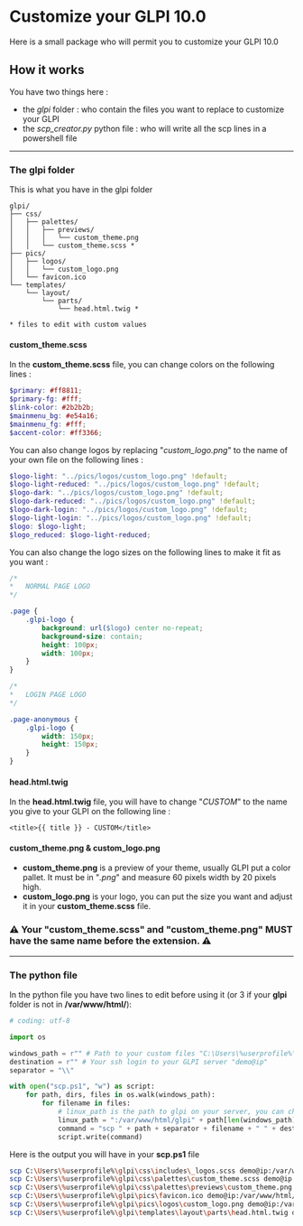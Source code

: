 # Customize your GLPI 10.0

Here is a small package who will permit you to customize your GLPI 10.0

## How it works

You have two things here :
* the *glpi* folder : who contain the files you want to replace to customize your GLPI
* the *scp_creator.py* python file : who will write all the scp lines in a powershell file

___

### The glpi folder

This is what you have in the glpi folder

```
glpi/
├── css/
│   ├── palettes/
│   │   ├── previews/
│   │   │   └── custom_theme.png
│   │   └── custom_theme.scss *
├── pics/
│   ├── logos/
│   │   └── custom_logo.png
│   └── favicon.ico
└── templates/
    └── layout/
        └── parts/
            └── head.html.twig *
            
* files to edit with custom values
```

#### custom_theme.scss

In the **custom_theme.scss** file, you can change colors on the following lines :

```scss
$primary: #ff8811;
$primary-fg: #fff;
$link-color: #2b2b2b;
$mainmenu_bg: #e54a16;
$mainmenu_fg: #fff;
$accent-color: #ff3366;
```

You can also change logos by replacing "*custom_logo.png*" to the name of your own file on the following lines :

```scss
$logo-light: "../pics/logos/custom_logo.png" !default;
$logo-light-reduced: "../pics/logos/custom_logo.png" !default;
$logo-dark: "../pics/logos/custom_logo.png" !default;
$logo-dark-reduced: "../pics/logos/custom_logo.png" !default;
$logo-dark-login: "../pics/logos/custom_logo.png" !default;
$logo-light-login: "../pics/logos/custom_logo.png" !default;
$logo: $logo-light;
$logo_reduced: $logo-light-reduced;
```

You can also change the logo sizes on the following lines to make it fit as you want :

```scss
/*
*   NORMAL PAGE LOGO
*/

.page {
    .glpi-logo {
        background: url($logo) center no-repeat;
        background-size: contain;
        height: 100px;
        width: 100px;
    }
}

/*
*   LOGIN PAGE LOGO
*/

.page-anonymous {
    .glpi-logo {
        width: 150px;
        height: 150px;
    }
}
```

#### head.html.twig

In the **head.html.twig** file, you will have to change "*CUSTOM*" to the name you give to your GLPI on the following line :

```twig
<title>{{ title }} - CUSTOM</title>
```

#### custom_theme.png & custom_logo.png

* **custom_theme.png** is a preview of your theme, usually GLPI put a color pallet. It must be in "*.png*" and measure 60 pixels width by 20 pixels high.
* **custom_logo.png** is your logo, you can put the size you want and adjust it in your **custom_theme.scss** file.

### :warning: Your "custom_theme.scss" and "custom_theme.png" MUST have the same name before the extension. :warning:

___

### The python file

In the python file you have two lines to edit before using it (or 3 if your **glpi** folder is not in **/var/www/html/**):

```py
# coding: utf-8

import os

windows_path = r"" # Path to your custom files "C:\Users\%userprofile%\glpi" on your computer
destination = r"" # Your ssh login to your GLPI server "demo@ip"
separator = "\\"

with open("scp.ps1", "w") as script:
    for path, dirs, files in os.walk(windows_path):
        for filename in files:
            # linux_path is the path to glpi on your server, you can change ":/var/www/html/glpi" to your glpi location if needed
            linux_path = ":/var/www/html/glpi" + path[len(windows_path):].replace(separator, "/") 
            command = "scp " + path + separator + filename + " " + destination + linux_path + "\r"
            script.write(command)
```

Here is the output you will have in your **scp.ps1** file

```bash
scp C:\Users\%userprofile%\glpi\css\includes\_logos.scss demo@ip:/var/www/html/glpi/css/includes
scp C:\Users\%userprofile%\glpi\css\palettes\custom_theme.scss demo@ip:/var/www/html/glpi/css/palettes
scp C:\Users\%userprofile%\glpi\css\palettes\previews\custom_theme.png demo@ip:/var/www/html/glpi/css/palettes/previews
scp C:\Users\%userprofile%\glpi\pics\favicon.ico demo@ip:/var/www/html/glpi/pics
scp C:\Users\%userprofile%\glpi\pics\logos\custom_logo.png demo@ip:/var/www/html/glpi/pics/logos
scp C:\Users\%userprofile%\glpi\templates\layout\parts\head.html.twig demo@ip:/var/www/html/glpi/templates/layout/parts
```
